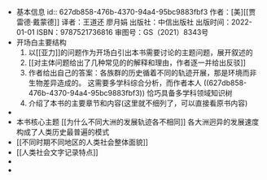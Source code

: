 - 基本信息
  id:: 627db858-476b-4370-94a4-95bc9883fbf3
  作者：[美][[贾雷德·戴蒙德]]
  译者：王道还 廖月娟
  出版社：中信出版社
  出版时间：2022-01-01
  ISBN：9787521736816
  审图号：GS（2021）8343号
- 开场白主要结构
  1. 以[[亚力]]的问题作为开场白引出本书需要讨论的主题问题，展开叙述的
  2. [[对主体问题给出了几种常见的的解释和理由，作者逐一并给出反驳]]
  3. 作者给出自己的答案：各族群的历史循着不同的轨迹开展，那是环境而非生物差异造成的。
  这需要多学科综合分析，而作者本人 ((627db858-476b-4370-94a4-95bc9883fbf3)) 恰巧具备多学科领域知识树
  4. 介绍了本书的主要章节和内容(这里就不细列了，可以直接看原书内容)
-
- 本书核心主题
  [[为什么不同大洲的发展轨迹各不相同]]
  各大洲迥异的发展速度构成了人类历史最普遍的模式
- [[不同时期不同地区的人类社会整体面貌]]
- [[人类社会文字记录特点]]
-
-
